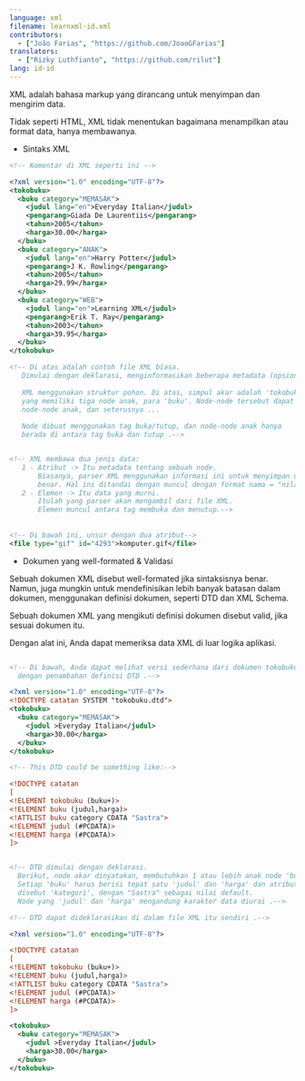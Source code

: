```yaml
---
language: xml
filename: learnxml-id.xml
contributors:
  - ["João Farias", "https://github.com/JoaoGFarias"]
translators:
  - ["Rizky Luthfianto", "https://github.com/rilut"]
lang: id-id
---
```


XML adalah bahasa markup yang dirancang untuk menyimpan dan mengirim data.

Tidak seperti HTML, XML tidak menentukan bagaimana menampilkan atau format data, hanya membawanya.

* Sintaks XML

```xml
<!-- Komentar di XML seperti ini -->

<?xml version="1.0" encoding="UTF-8"?>
<tokobuku>
  <buku category="MEMASAK">
    <judul lang="en">Everyday Italian</judul>
    <pengarang>Giada De Laurentiis</pengarang>
    <tahun>2005</tahun>
    <harga>30.00</harga>
  </buku>
  <buku category="ANAK">
    <judul lang="en">Harry Potter</judul>
    <pengarang>J K. Rowling</pengarang>
    <tahun>2005</tahun>
    <harga>29.99</harga>
  </buku>
  <buku category="WEB">
    <judul lang="en">Learning XML</judul>
    <pengarang>Erik T. Ray</pengarang>
    <tahun>2003</tahun>
    <harga>39.95</harga>
  </buku>
</tokobuku>

<!-- Di atas adalah contoh file XML biasa.
   Dimulai dengan deklarasi, menginformasikan beberapa metadata (opsional).
  
   XML menggunakan struktur pohon. Di atas, simpul akar adalah 'tokobuku',
   yang memiliki tiga node anak, para 'buku'. Node-node tersebut dapat memiliki
   node-node anak, dan seterusnya ...
  
   Node dibuat menggunakan tag buka/tutup, dan node-node anak hanya
   berada di antara tag buka dan tutup .-->


<!-- XML membawa dua jenis data:
   1 - Atribut -> Itu metadata tentang sebuah node.
       Biasanya, parser XML menggunakan informasi ini untuk menyimpan data dengan
       benar. Hal ini ditandai dengan muncul dengan format nama = "nilai" dalam pembukaan tag.
   2 - Elemen -> Itu data yang murni.
       Itulah yang parser akan mengambil dari file XML.
       Elemen muncul antara tag membuka dan menutup.-->
      
  
<!-- Di bawah ini, unsur dengan dua atribut-->
<file type="gif" id="4293">komputer.gif</file>


```

* Dokumen yang well-formated & Validasi

Sebuah dokumen XML disebut well-formated jika sintaksisnya benar.
Namun, juga mungkin untuk mendefinisikan lebih banyak batasan dalam dokumen,
menggunakan definisi dokumen, seperti DTD dan XML Schema.

Sebuah dokumen XML yang mengikuti definisi dokumen disebut valid,
jika sesuai dokumen itu.

Dengan alat ini, Anda dapat memeriksa data XML di luar logika aplikasi.

```xml

<!-- Di bawah, Anda dapat melihat versi sederhana dari dokumen tokobuku,
  dengan penambahan definisi DTD .-->

<?xml version="1.0" encoding="UTF-8"?>
<!DOCTYPE catatan SYSTEM "tokobuku.dtd">
<tokobuku>
  <buku category="MEMASAK">
    <judul >Everyday Italian</judul>
    <harga>30.00</harga>
  </buku>
</tokobuku>

<!-- This DTD could be something like:-->

<!DOCTYPE catatan
[
<!ELEMENT tokobuku (buku+)>
<!ELEMENT buku (judul,harga)>
<!ATTLIST buku category CDATA "Sastra">
<!ELEMENT judul (#PCDATA)>
<!ELEMENT harga (#PCDATA)>
]>


<!-- DTD dimulai dengan deklarasi.
  Berikut, node akar dinyatakan, membutuhkan 1 atau lebih anak node 'buku'.
  Setiap 'buku' harus berisi tepat satu 'judul' dan 'harga' dan atribut
  disebut 'kategori', dengan "Sastra" sebagai nilai default.
  Node yang 'judul' dan 'harga' mengandung karakter data diurai .-->

<!-- DTD dapat dideklarasikan di dalam file XML itu sendiri .-->

<?xml version="1.0" encoding="UTF-8"?>

<!DOCTYPE catatan
[
<!ELEMENT tokobuku (buku+)>
<!ELEMENT buku (judul,harga)>
<!ATTLIST buku category CDATA "Sastra">
<!ELEMENT judul (#PCDATA)>
<!ELEMENT harga (#PCDATA)>
]>

<tokobuku>
  <buku category="MEMASAK">
    <judul >Everyday Italian</judul>
    <harga>30.00</harga>
  </buku>
</tokobuku>
```
